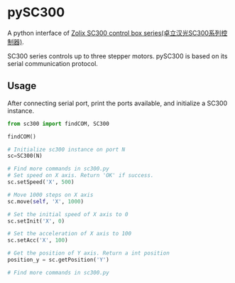 # pySC300
A python interface of [Zolix SC300 control box series(卓立汉光SC300系列控制器)](https://www.zolix.com.cn/prodcon_371_384_447_508.html). 

SC300 series controls up to three stepper motors. pySC300 is based on its serial communication protocol.

## Usage

After connecting serial port, print the ports available, and initialize a SC300 instance. 
```python
from sc300 import findCOM, SC300

findCOM()

# Initialize sc300 instance on port N
sc=SC300(N)

# Find more commands in sc300.py
# Set speed on X axis. Return 'OK' if success.
sc.setSpeed('X', 500)

# Move 1000 steps on X axis
sc.move(self, 'X', 1000)

# Set the initial speed of X axis to 0
sc.setInit('X', 0)

# Set the acceleration of X axis to 100
sc.setAcc('X', 100)

# Get the position of Y axis. Return a int position
position_y = sc.getPosition('Y')

# Find more commands in sc300.py
```

